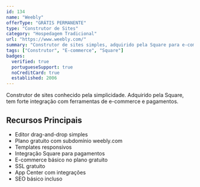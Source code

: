 ```yaml
---
id: 134
name: "Weebly"
offerType: "GRÁTIS PERMANENTE"
type: "Construtor de Sites"
category: "Hospedagem Tradicional"
url: "https://www.weebly.com/"
summary: "Construtor de sites simples, adquirido pela Square para e-commerce."
tags: ["Construtor", "E-commerce", "Square"]
badges:
  verified: true
  portugueseSupport: true
  noCreditCard: true
  established: 2006
---
```


Construtor de sites conhecido pela simplicidade. Adquirido pela Square, tem forte integração com ferramentas de e-commerce e pagamentos.

## Recursos Principais

- Editor drag-and-drop simples
- Plano gratuito com subdomínio weebly.com
- Templates responsivos
- Integração Square para pagamentos
- E-commerce básico no plano gratuito
- SSL gratuito
- App Center com integrações
- SEO básico incluso
